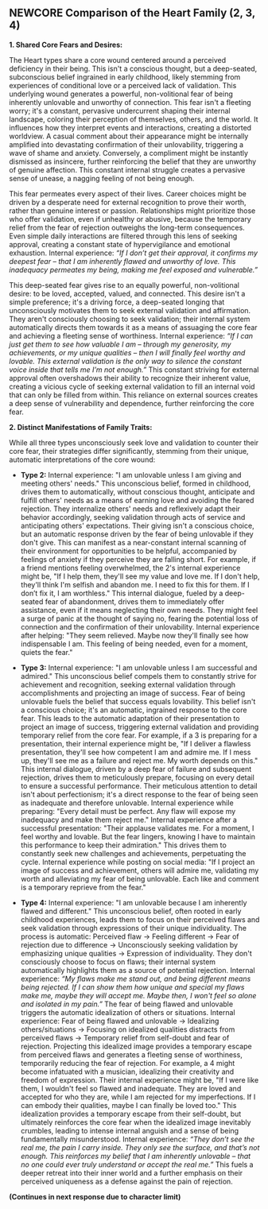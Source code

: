 ## NEWCORE Comparison of the Heart Family (2, 3, 4)

**1. Shared Core Fears and Desires:**

The Heart types share a core wound centered around a perceived deficiency in their being.  This isn't a conscious thought, but a deep-seated, subconscious belief ingrained in early childhood, likely stemming from experiences of conditional love or a perceived lack of validation. This underlying wound generates a powerful, non-volitional fear of being inherently unlovable and unworthy of connection. This fear isn't a fleeting worry; it's a constant, pervasive undercurrent shaping their internal landscape, coloring their perception of themselves, others, and the world. It influences how they interpret events and interactions, creating a distorted worldview. A casual comment about their appearance might be internally amplified into devastating confirmation of their unlovability, triggering a wave of shame and anxiety.  Conversely, a compliment might be instantly dismissed as insincere, further reinforcing the belief that they are unworthy of genuine affection.  This constant internal struggle creates a pervasive sense of unease, a nagging feeling of not being enough.

This fear permeates every aspect of their lives. Career choices might be driven by a desperate need for external recognition to prove their worth, rather than genuine interest or passion. Relationships might prioritize those who offer validation, even if unhealthy or abusive, because the temporary relief from the fear of rejection outweighs the long-term consequences. Even simple daily interactions are filtered through this lens of seeking approval, creating a constant state of hypervigilance and emotional exhaustion.  Internal experience: *“If I don’t get their approval, it confirms my deepest fear – that I am inherently flawed and unworthy of love.  This inadequacy permeates my being, making me feel exposed and vulnerable.”*

This deep-seated fear gives rise to an equally powerful, non-volitional desire: to be loved, accepted, valued, and connected. This desire isn't a simple preference; it's a driving force, a deep-seated longing that unconsciously motivates them to seek external validation and affirmation.  They aren't consciously choosing to seek validation; their internal system automatically directs them towards it as a means of assuaging the core fear and achieving a fleeting sense of worthiness.  Internal experience: *“If I can just get them to see how valuable I am – through my generosity, my achievements, or my unique qualities – then I will finally feel worthy and lovable.  This external validation is the only way to silence the constant voice inside that tells me I’m not enough.”*  This constant striving for external approval often overshadows their ability to recognize their inherent value, creating a vicious cycle of seeking external validation to fill an internal void that can only be filled from within.  This reliance on external sources creates a deep sense of vulnerability and dependence, further reinforcing the core fear.


**2. Distinct Manifestations of Family Traits:**

While all three types unconsciously seek love and validation to counter their core fear, their strategies differ significantly, stemming from their unique, automatic interpretations of the core wound:

* **Type 2:** Internal experience: "I am unlovable unless I am giving and meeting others' needs." This unconscious belief, formed in childhood, drives them to automatically, without conscious thought, anticipate and fulfill others' needs as a means of earning love and avoiding the feared rejection. They internalize others' needs and reflexively adapt their behavior accordingly, seeking validation through acts of service and anticipating others' expectations. Their giving isn't a conscious choice, but an automatic response driven by the fear of being unlovable if they don't give. This can manifest as a near-constant internal scanning of their environment for opportunities to be helpful, accompanied by feelings of anxiety if they perceive they are falling short.  For example, if a friend mentions feeling overwhelmed, the 2's internal experience might be, "If I help them, they'll see my value and love me.  If I don't help, they'll think I'm selfish and abandon me.  I need to fix this for them. If I don’t fix it, I am worthless."  This internal dialogue, fueled by a deep-seated fear of abandonment, drives them to immediately offer assistance, even if it means neglecting their own needs.  They might feel a surge of panic at the thought of saying no, fearing the potential loss of connection and the confirmation of their unlovability.  Internal experience after helping: "They seem relieved.  Maybe now they'll finally see how indispensable I am.  This feeling of being needed, even for a moment, quiets the fear."

* **Type 3:** Internal experience: "I am unlovable unless I am successful and admired." This unconscious belief compels them to constantly strive for achievement and recognition, seeking external validation through accomplishments and projecting an image of success. Fear of being unlovable fuels the belief that success equals lovability.  This belief isn't a conscious choice; it's an automatic, ingrained response to the core fear. This leads to the automatic adaptation of their presentation to project an image of success, triggering external validation and providing temporary relief from the core fear. For example, if a 3 is preparing for a presentation, their internal experience might be, "If I deliver a flawless presentation, they'll see how competent I am and admire me.  If I mess up, they'll see me as a failure and reject me.  My worth depends on this." This internal dialogue, driven by a deep fear of failure and subsequent rejection, drives them to meticulously prepare, focusing on every detail to ensure a successful performance.  Their meticulous attention to detail isn't about perfectionism; it's a direct response to the fear of being seen as inadequate and therefore unlovable.  Internal experience while preparing: "Every detail must be perfect.  Any flaw will expose my inadequacy and make them reject me." Internal experience after a successful presentation: "Their applause validates me.  For a moment, I feel worthy and lovable.  But the fear lingers, knowing I have to maintain this performance to keep their admiration."  This drives them to constantly seek new challenges and achievements, perpetuating the cycle.  Internal experience while posting on social media: "If I project an image of success and achievement, others will admire me, validating my worth and alleviating my fear of being unlovable.  Each like and comment is a temporary reprieve from the fear."

* **Type 4:** Internal experience: "I am unlovable because I am inherently flawed and different." This unconscious belief, often rooted in early childhood experiences, leads them to focus on their perceived flaws and seek validation through expressions of their unique individuality. The process is automatic: Perceived flaw → Feeling different → Fear of rejection due to difference → Unconsciously seeking validation by emphasizing unique qualities → Expression of individuality. They don't consciously choose to focus on flaws; their internal system automatically highlights them as a source of potential rejection.  Internal experience:  *“My flaws make me stand out, and being different means being rejected. If I can show them how unique and special my flaws make me, maybe they will accept me.  Maybe then, I won't feel so alone and isolated in my pain.”* The fear of being flawed and unlovable triggers the automatic idealization of others or situations. Internal experience: Fear of being flawed and unlovable → Idealizing others/situations → Focusing on idealized qualities distracts from perceived flaws → Temporary relief from self-doubt and fear of rejection. Projecting this idealized image provides a temporary escape from perceived flaws and generates a fleeting sense of worthiness, temporarily reducing the fear of rejection. For example, a 4 might become infatuated with a musician, idealizing their creativity and freedom of expression.  Their internal experience might be, "If I were like them, I wouldn't feel so flawed and inadequate.  They are loved and accepted for who they are, while I am rejected for my imperfections.  If I can embody their qualities, maybe I can finally be loved too."  This idealization provides a temporary escape from their self-doubt, but ultimately reinforces the core fear when the idealized image inevitably crumbles, leading to intense internal anguish and a sense of being fundamentally misunderstood.  Internal experience:  *“They don’t see the real me, the pain I carry inside. They only see the surface, and that’s not enough.  This reinforces my belief that I am inherently unlovable – that no one could ever truly understand or accept the real me.”* This fuels a deeper retreat into their inner world and a further emphasis on their perceived uniqueness as a defense against the pain of rejection.


**(Continues in next response due to character limit)**
